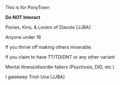 This is for PonyTown

**Do NOT Interact**

Ponies, Kins, & Lovers of Diavolo [JJBA]

Anyone under 16

If you thrive off making others miserable.

If you claim to have TT/TD/DNT or any other variant

Mental illness/disorder fakers (Psychosis, DID, etc.)

I gatekeep Trish Una [JJBA]

